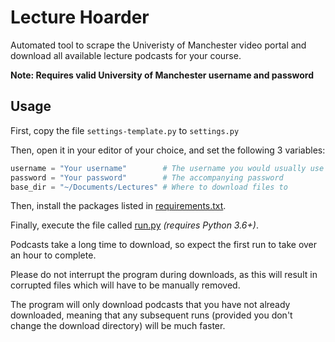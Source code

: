 # Lecture Hoarder

Automated tool to scrape the Univeristy of Manchester video portal and download all
available lecture podcasts for your course.

**Note: Requires valid University of Manchester username and password**

## Usage

First, copy the file `settings-template.py` to `settings.py`

Then, open it in your editor of your choice, and set the following 3 variables:
```python
username = "Your username"        # The username you would usually use for My Manchester
password = "Your password"        # The accompanying password
base_dir = "~/Documents/Lectures" # Where to download files to
```

Then, install the packages listed in [requirements.txt](requirements.txt).

Finally, execute the file called [run.py](run.py) *(requires Python 3.6+)*.

Podcasts take a long time to download, so expect the first run to take over an hour
to complete.

Please do not interrupt the program during downloads, as this will result in
corrupted files which will have to be manually removed.

The program will only download podcasts that you have not already downloaded, meaning
that any subsequent runs (provided you don't change the download directory) will be
much faster.